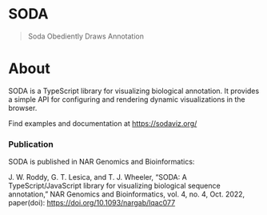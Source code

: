 # SODA

> Soda Obediently Draws Annotation

# About

SODA is a TypeScript library for visualizing biological annotation. It provides a simple API for configuring and rendering dynamic visualizations in the browser.

Find examples and documentation at https://sodaviz.org/

### Publication
SODA is published in NAR Genomics and Bioinformatics:

J. W. Roddy, G. T. Lesica, and T. J. Wheeler, “SODA: A TypeScript/JavaScript library for visualizing biological sequence annotation,” NAR Genomics and Bioinformatics, vol. 4, no. 4, Oct. 2022, paper(doi): https://doi.org/10.1093/nargab/lqac077
